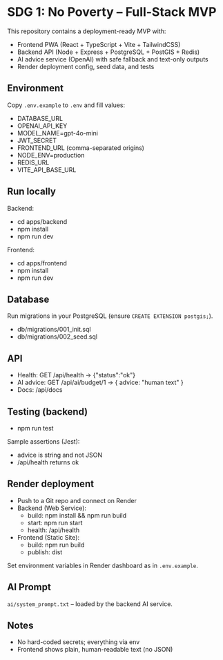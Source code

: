 # SDG 1: No Poverty – Full-Stack MVP

This repository contains a deployment-ready MVP with:
- Frontend PWA (React + TypeScript + Vite + TailwindCSS)
- Backend API (Node + Express + PostgreSQL + PostGIS + Redis)
- AI advice service (OpenAI) with safe fallback and text-only outputs
- Render deployment config, seed data, and tests

## Environment
Copy `.env.example` to `.env` and fill values:

- DATABASE_URL
- OPENAI_API_KEY
- MODEL_NAME=gpt-4o-mini
- JWT_SECRET
- FRONTEND_URL (comma-separated origins)
- NODE_ENV=production
- REDIS_URL
- VITE_API_BASE_URL

## Run locally

Backend:
- cd apps/backend
- npm install
- npm run dev

Frontend:
- cd apps/frontend
- npm install
- npm run dev

## Database
Run migrations in your PostgreSQL (ensure `CREATE EXTENSION postgis;`).
- db/migrations/001_init.sql
- db/migrations/002_seed.sql

## API
- Health: GET /api/health -> {"status":"ok"}
- AI advice: GET /api/ai/budget/1 -> { advice: "human text" }
- Docs: /api/docs

## Testing (backend)
- npm run test

Sample assertions (Jest):
- advice is string and not JSON
- /api/health returns ok

## Render deployment
- Push to a Git repo and connect on Render
- Backend (Web Service):
  - build: npm install && npm run build
  - start: npm run start
  - health: /api/health
- Frontend (Static Site):
  - build: npm run build
  - publish: dist

Set environment variables in Render dashboard as in `.env.example`.

## AI Prompt
`ai/system_prompt.txt` – loaded by the backend AI service.

## Notes
- No hard-coded secrets; everything via env
- Frontend shows plain, human-readable text (no JSON)
